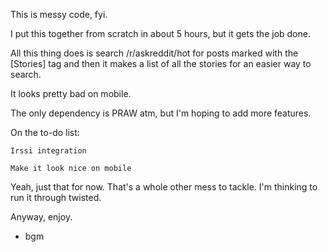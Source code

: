 This is messy code, fyi.

I put this together from scratch in about 5 hours, but it gets the job done.

All this thing does is search /r/askreddit/hot for posts marked with the [Stories] tag and then
it makes a list of all the stories for an easier way to search.

It looks pretty bad on mobile.

The only dependency is PRAW atm, but I'm hoping to add more features.

On the to-do list:
	
	Irssi integration
	
	Make it look nice on mobile

Yeah, just that for now.  That's a whole other mess to tackle.  I'm thinking to run it through twisted.

Anyway, enjoy.

- bgm
